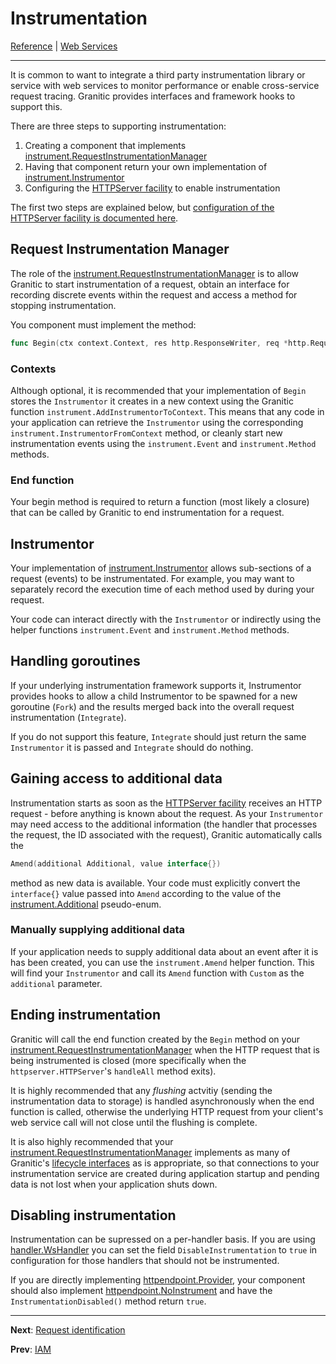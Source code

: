 # Instrumentation

[Reference](README.md) | [Web Services](ws-index.md)

---

It is common to want to integrate a third party instrumentation library or service with web services to monitor performance
or enable cross-service request tracing. Granitic provides interfaces and framework hooks to support this.

There are three steps to supporting instrumentation:

  1. Creating a component that implements [instrument.RequestInstrumentationManager](https://godoc.org/github.com/graniticio/granitic/instrument#RequestInstrumentationManager)
  1. Having that component return your own implementation of [instrument.Instrumentor](https://godoc.org/github.com/graniticio/granitic/instrument#Instrumentor) 
  1. Configuring the [HTTPServer facility](fac-http-server.md) to enable instrumentation
  
The first two steps are explained below, but [configuration of the HTTPServer facility is documented here]((fac-http-server.md)).  

## Request Instrumentation Manager  

The role of the [instrument.RequestInstrumentationManager](https://godoc.org/github.com/graniticio/granitic/instrument#RequestInstrumentationManager)
is to allow Granitic to start instrumentation of a request, obtain an interface for recording discrete events within the 
request and access a method for stopping instrumentation.

You component must implement the method:

```go
func Begin(ctx context.Context, res http.ResponseWriter, req *http.Request) (context.Context, Instrumentor, func())
```

### Contexts

Although optional, it is recommended that your implementation of `Begin` stores the `Instrumentor` it creates in a new context
using the Granitic function `instrument.AddInstrumentorToContext`. This means that any code in your application can retrieve
the `Instrumentor` using the corresponding `instrument.InstrumentorFromContext` method, or cleanly start new instrumentation
events using the `instrument.Event` and `instrument.Method` methods.

### End function

Your begin method is required to return a function (most likely a closure) that can be called by Granitic to end instrumentation
for a request.

## Instrumentor

Your implementation of [instrument.Instrumentor](https://godoc.org/github.com/graniticio/granitic/instrument#Instrumentor)
allows sub-sections of a request (events) to be instrumentated. For example, you may want to separately record the execution
time of each method used by during your request.

Your code can interact directly with the `Instrumentor` or indirectly using the helper functions `instrument.Event` 
and `instrument.Method` methods.

## Handling goroutines

If your underlying instrumentation framework supports it, Instrumentor provides hooks to allow a child Instrumentor to
be spawned for a new goroutine (`Fork`) and the results merged back into the overall request instrumentation (`Integrate`).

If you do not support this feature, `Integrate` should just return the same `Instrumentor` it is passed and `Integrate` should
do nothing.

## Gaining access to additional data

Instrumentation starts as soon as the [HTTPServer facility](fac-http-server.md) receives an HTTP request - before anything is known
about the request. As your `Instrumentor` may need access to the additional information (the handler that processes the request, the ID associated
with the request), Granitic automatically calls the 

```go
Amend(additional Additional, value interface{})
``` 

method as new data is available. Your code must explicitly convert the `interface{}` value passed into `Amend` according to the value of 
the [instrument.Additional](https://godoc.org/github.com/graniticio/granitic/instrument#Additional) pseudo-enum.

### Manually supplying additional data

If your application needs to supply additional data about an event after it is has been created, you can use
the `instrument.Amend` helper function. This will find your `Instrumentor` and call its `Amend` function with
`Custom` as the `additional` parameter.

## Ending instrumentation

Granitic will call the end function created by the `Begin` method on your [instrument.RequestInstrumentationManager](https://godoc.org/github.com/graniticio/granitic/instrument#RequestInstrumentationManager)
when the HTTP request that is being instrumented is closed (more specifically when the `httpserver.HTTPServer`'s `handleAll` method exits).

It is highly recommended that any _flushing_ actvitiy (sending the instrumentation data to storage) is handled asynchronously
when the end function is called, otherwise the underlying HTTP request from your client's web service call will not close
until the flushing is complete.

It is also highly recommended that your  [instrument.RequestInstrumentationManager](https://godoc.org/github.com/graniticio/granitic/instrument#RequestInstrumentationManager)
implements as many of Granitic's [lifecycle interfaces](ioc-lifecycle.md) as is appropriate, so that connections to 
your instrumentation service are created during application startup and pending data is not lost when your application
shuts down.

## Disabling instrumentation

Instrumentation can be supressed on a per-handler basis. If you are using [handler.WsHandler](https://godoc.org/github.com/graniticio/granitic/ws/handler#WsHandler)
you can set the field `DisableInstrumentation` to `true` in configuration for those handlers that should not be
instrumented.

If you are directly implementing [httpendpoint.Provider](https://godoc.org/github.com/graniticio/granitic/httpendpoint#Provider),
your component should also implement [httpendpoint.NoInstrument](https://godoc.org/github.com/graniticio/granitic/httpendpoint#NoInstrument)
and have the `InstrumentationDisabled()` method return `true`.
  
---
**Next**: [Request identification](ws-identity.md)

**Prev**: [IAM](ws-iam.md)
